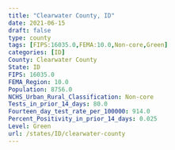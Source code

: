 ```yaml
---
title: "Clearwater County, ID"
date: 2021-06-15
draft: false
type: county
tags: [FIPS:16035.0,FEMA:10.0,Non-core,Green]
categories: [ID]
County: Clearwater County
State: ID
FIPS: 16035.0
FEMA_Region: 10.0
Population: 8756.0
NCHS_Urban_Rural_Classification: Non-core
Tests_in_prior_14_days: 80.0
Fourteen_day_test_rate_per_100000: 914.0
Percent_Positivity_in_prior_14_days: 0.025
Level: Green
url: /states/ID/clearwater-county
---
```



